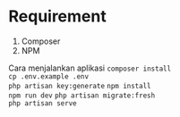 # Requirement
1. Composer
1. NPM

Cara menjalankan aplikasi
`composer install`  
`cp .env.example .env`  
`php artisan key:generate`
`npm install`  
`npm run dev`
`php artisan migrate:fresh`  
`php artisan serve`